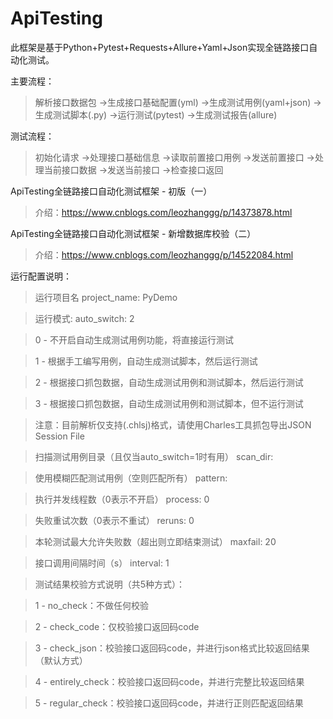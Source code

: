 # ApiTesting
此框架是基于Python+Pytest+Requests+Allure+Yaml+Json实现全链路接口自动化测试。

主要流程：

> 解析接口数据包 ->生成接口基础配置(yml) ->生成测试用例(yaml+json) ->生成测试脚本(.py) ->运行测试(pytest) ->生成测试报告(allure)

测试流程：

> 初始化请求 ->处理接口基础信息 ->读取前置接口用例 ->发送前置接口 ->处理当前接口数据 ->发送当前接口  ->检查接口返回

ApiTesting全链路接口自动化测试框架 - 初版（一）
> 介绍：https://www.cnblogs.com/leozhanggg/p/14373878.html

ApiTesting全链路接口自动化测试框架 - 新增数据库校验（二）
> 介绍：https://www.cnblogs.com/leozhanggg/p/14522084.html


运行配置说明：

> 运行项目名
project_name: PyDemo

> 运行模式:
auto_switch: 2

> 0 - 不开启自动生成测试用例功能，将直接运行测试

> 1 - 根据手工编写用例，自动生成测试脚本，然后运行测试

> 2 - 根据接口抓包数据，自动生成测试用例和测试脚本，然后运行测试

> 3 - 根据接口抓包数据，自动生成测试用例和测试脚本，但不运行测试

> 注意：目前解析仅支持(.chlsj)格式，请使用Charles工具抓包导出JSON Session File

> 扫描测试用例目录（且仅当auto_switch=1时有用）
scan_dir:

> 使用模糊匹配测试用例（空则匹配所有）
pattern:

> 执行并发线程数（0表示不开启）
process: 0

> 失败重试次数（0表示不重试）
reruns: 0

> 本轮测试最大允许失败数（超出则立即结束测试）
maxfail: 20

> 接口调用间隔时间（s）
interval: 1

> 测试结果校验方式说明（共5种方式）：

> 1 - no_check：不做任何校验

> 2 - check_code：仅校验接口返回码code

> 3 - check_json：校验接口返回码code，并进行json格式比较返回结果（默认方式）

> 4 - entirely_check：校验接口返回码code，并进行完整比较返回结果

> 5 - regular_check：校验接口返回码code，并进行正则匹配返回结果

